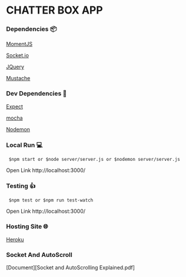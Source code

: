 # CHATTER BOX APP

### Dependencies :package:

[MomentJS](https://momentjs.com/docs/)

[Socket.io](https://socket.io/)

[JQuery](https://code.jquery.com/jquery-3.3.1.min.js)

[Mustache](https://raw.githubusercontent.com/janl/mustache.js/master/mustache.js)

### Dev Dependencies :wrench:

[Expect](https://www.npmjs.com/package/expect/v/1.13.3)

[mocha](https://www.npmjs.com/package/mocha)

[Nodemon](https://www.npmjs.com/package/nodemon)
        
### Local Run :computer:

` $npm start or $node server/server.js or $nodemon server/server.js`

Open Link http://localhost:3000/

### Testing :thumbsup:

` $npm test or $npm run test-watch`

Open Link http://localhost:3000/

### Hosting Site :globe_with_meridians:

[Heroku](https://chatter-box-app.herokuapp.com/)

### Socket And AutoScroll

[Document][Socket and AutoScrolling Explained.pdf]
